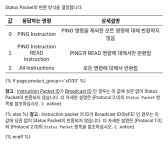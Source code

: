 Status Packet의 반환 방식을 결정합니다.

| 값 |             응답하는 명령              |                     상세설명                      |
|:--:|:--------------------------------------:|:-------------------------------------------------:|
| 0  |            PING Instruction            | PING 명령을 제외한 모든 명령에 대해 반환하지 않음 |
| 1  | PING Instruction<br />READ Instruction |        PING과 READ 명령에 대해서만 반환함         |
| 2  |            All Instructions            |             모든 명령에 대해서 반환함             |

{% if page.product_group=='xl330' %}

**참고** : [Instruction Packet ID](/docs/kr/dxl/protocol2/)가 [Broadcast ID](/docs/kr/dxl/protocol2/#packet-id) 인 경우는 이 값에 상관 없이 Status Packet이 반환되지 않습니다. 더 자세한 설명은 [Protocol 2.0]의 `Status Packet` 항목을 참조하심시오.
{: .notice}

{% else %}
**참고** : Instruction packet 의 ID가 Broadcast ID(0xFE) 인 경우는 이 값에 상관 없이 Status Packet이 반환되지 않습니다. 더 자세한 설명은 [Protocol 1.0] 와 [Protocol 2.0]의 `Status Packet` 항목을 참조하심시오.
{: .notice}

{% endif %}
